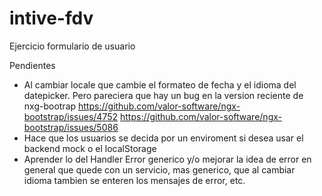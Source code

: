 # intive-fdv
Ejercicio formulario de usuario





Pendientes
- Al cambiar locale que cambie el formateo de fecha y el idioma del datepicker. Pero pareciera que hay un bug en la version reciente de nxg-bootrap 
  https://github.com/valor-software/ngx-bootstrap/issues/4752  https://github.com/valor-software/ngx-bootstrap/issues/5086
- Hace que los usuarios se decida por un enviroment si desea usar el backend mock o el localStorage
- Aprender lo del Handler Error generico y/o mejorar la idea de error en general que quede con un servicio, mas generico, que al cambiar idioma tambien se enteren los mensajes de error, etc.